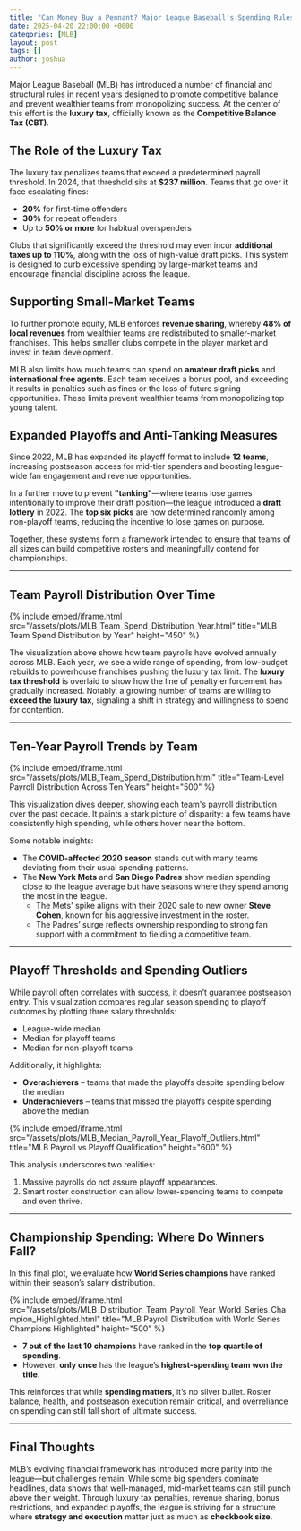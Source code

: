 ```yaml
---
title: "Can Money Buy a Pennant? Major League Baseball’s Spending Rules Explained"
date: 2025-04-20 22:00:00 +0000
categories: [MLB]
layout: post
tags: []
author: joshua
---
```


Major League Baseball (MLB) has introduced a number of financial and structural rules in recent years designed to promote competitive balance and prevent wealthier teams from monopolizing success. At the center of this effort is the **luxury tax**, officially known as the **Competitive Balance Tax (CBT)**.

## The Role of the Luxury Tax

The luxury tax penalizes teams that exceed a predetermined payroll threshold. In 2024, that threshold sits at **$237 million**. Teams that go over it face escalating fines:
- **20%** for first-time offenders  
- **30%** for repeat offenders  
- Up to **50% or more** for habitual overspenders

Clubs that significantly exceed the threshold may even incur **additional taxes up to 110%**, along with the loss of high-value draft picks. This system is designed to curb excessive spending by large-market teams and encourage financial discipline across the league.

## Supporting Small-Market Teams

To further promote equity, MLB enforces **revenue sharing**, whereby **48% of local revenues** from wealthier teams are redistributed to smaller-market franchises. This helps smaller clubs compete in the player market and invest in team development.

MLB also limits how much teams can spend on **amateur draft picks** and **international free agents**. Each team receives a bonus pool, and exceeding it results in penalties such as fines or the loss of future signing opportunities. These limits prevent wealthier teams from monopolizing top young talent.

## Expanded Playoffs and Anti-Tanking Measures

Since 2022, MLB has expanded its playoff format to include **12 teams**, increasing postseason access for mid-tier spenders and boosting league-wide fan engagement and revenue opportunities.

In a further move to prevent **"tanking"**—where teams lose games intentionally to improve their draft position—the league introduced a **draft lottery** in 2022. The **top six picks** are now determined randomly among non-playoff teams, reducing the incentive to lose games on purpose.

Together, these systems form a framework intended to ensure that teams of all sizes can build competitive rosters and meaningfully contend for championships.

---

## Team Payroll Distribution Over Time

{% include embed/iframe.html 
   src="/assets/plots/MLB_Team_Spend_Distribution_Year.html" 
   title="MLB Team Spend Distribution by Year" 
   height="450" 
%}


The visualization above shows how team payrolls have evolved annually across MLB. Each year, we see a wide range of spending, from low-budget rebuilds to powerhouse franchises pushing the luxury tax limit. The **luxury tax threshold** is overlaid to show how the line of penalty enforcement has gradually increased. Notably, a growing number of teams are willing to **exceed the luxury tax**, signaling a shift in strategy and willingness to spend for contention.

---

## Ten-Year Payroll Trends by Team

{% include embed/iframe.html 
   src="/assets/plots/MLB_Team_Spend_Distribution.html" 
   title="Team-Level Payroll Distribution Across Ten Years" 
   height="500" 
%}

This visualization dives deeper, showing each team's payroll distribution over the past decade. It paints a stark picture of disparity: a few teams have consistently high spending, while others hover near the bottom.

Some notable insights:
- The **COVID-affected 2020 season** stands out with many teams deviating from their usual spending patterns.
- The **New York Mets** and **San Diego Padres** show median spending close to the league average but have seasons where they spend among the most in the league.
  - The Mets' spike aligns with their 2020 sale to new owner **Steve Cohen**, known for his aggressive investment in the roster.
  - The Padres’ surge reflects ownership responding to strong fan support with a commitment to fielding a competitive team.

---

## Playoff Thresholds and Spending Outliers

While payroll often correlates with success, it doesn’t guarantee postseason entry. This visualization compares regular season spending to playoff outcomes by plotting three salary thresholds:
- League-wide median
- Median for playoff teams
- Median for non-playoff teams

Additionally, it highlights:
- **Overachievers** – teams that made the playoffs despite spending below the median
- **Underachievers** – teams that missed the playoffs despite spending above the median


{% include embed/iframe.html 
   src="/assets/plots/MLB_Median_Payroll_Year_Playoff_Outliers.html" 
   title="MLB Payroll vs Playoff Qualification" 
   height="600" 
%}

This analysis underscores two realities:
1. Massive payrolls do not assure playoff appearances.
2. Smart roster construction can allow lower-spending teams to compete and even thrive.

---

## Championship Spending: Where Do Winners Fall?

In this final plot, we evaluate how **World Series champions** have ranked within their season’s salary distribution.


{% include embed/iframe.html 
   src="/assets/plots/MLB_Distribution_Team_Payroll_Year_World_Series_Champion_Highlighted.html" 
   title="MLB Payroll Distribution with World Series Champions Highlighted" 
   height="500" 
%}


- **7 out of the last 10 champions** have ranked in the **top quartile of spending**.
- However, **only once** has the league’s **highest-spending team won the title**.

This reinforces that while **spending matters**, it’s no silver bullet. Roster balance, health, and postseason execution remain critical, and overreliance on spending can still fall short of ultimate success.

---

## Final Thoughts

MLB’s evolving financial framework has introduced more parity into the league—but challenges remain. While some big spenders dominate headlines, data shows that well-managed, mid-market teams can still punch above their weight. Through luxury tax penalties, revenue sharing, bonus restrictions, and expanded playoffs, the league is striving for a structure where **strategy and execution** matter just as much as **checkbook size**.
